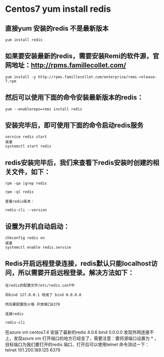 # Centos7 yum install redis

## 直接yum 安装的redis 不是最新版本

    yum install redis

## 如果要安装最新的redis，需要安装Remi的软件源，官网地址：http://rpms.famillecollet.com/

    yum install -y http://rpms.famillecollet.com/enterprise/remi-release-7.rpm

## 然后可以使用下面的命令安装最新版本的redis：

    yum --enablerepo=remi install redis

## 安装完毕后，即可使用下面的命令启动redis服务

    service redis start
    或者
    systemctl start redis

 ## redis安装完毕后，我们来查看下redis安装时创建的相关文件，如下：

    rpm -qa |grep redis

    rpm -ql redis

    查看redis版本：

    redis-cli --version

 

## 设置为开机自动启动：

    chkconfig redis on
    或者
    systemctl enable redis.service

## Redis开启远程登录连接，redis默认只能localhost访问，所以需要开启远程登录。解决方法如下：

    在redis的配置文件/etc/redis.conf中

    将bind 127.0.0.1 改成了 bind 0.0.0.0

    然后要配置防火墙 开放端口6379

    连接redis

    redis-cli

在azure vm centos7.4 安装了最新的redis 4.0.6 bind 0.0.0.0 发现外网连接不上，发现azure vm 打开端口的地方已经变了，需要注意：要将源端口设置为 * ，目标端口为我们要打开的redis 端口，打开后可以使用telnet 命令测试一下：telnet 101.200.189.125 6379
